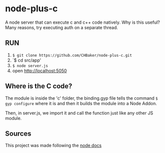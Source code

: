 # node-plus-c
A node server that can execute c and c++ code natively.
Why is this useful? Many reasons, try executing auth on a separate thread.

## RUN
1. `$ git clone https://github.com/CHBaker/node-plus-c.git`
2. `$ cd src/app'
3. `$ node server.js`
4. open [http://localhost:5050](http://localhost:5050)

## Where is the C code?

The module is inside the 'c' folder, the binding.gyp file tells the command `$ gyp configure`
where it is and then it builds the module into a Node Addon.

Then, in server.js, we import it and call the function just like any other JS module.


## Sources

This project was made following the [node docs](https://nodejs.org/api/addons.html#addons_hello_world)
